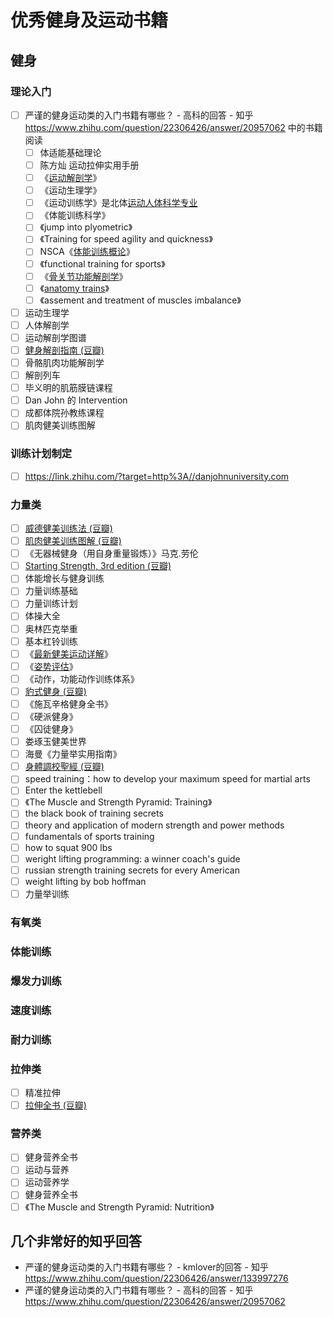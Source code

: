 # 优秀健身及运动书籍


<!--more-->

## 健身

### 理论入门

- [ ] 严谨的健身运动类的入门书籍有哪些？ - 高科的回答 - 知乎
https://www.zhihu.com/question/22306426/answer/20957062 中的书籍阅读
	- [ ] 体适能基础理论
	- [ ] 陈方灿 运动拉伸实用手册
	- [ ] 《[运动解剖学](https://zhida.zhihu.com/search?content_id=3578912&content_type=Answer&match_order=1&q=%E8%BF%90%E5%8A%A8%E8%A7%A3%E5%89%96%E5%AD%A6&zhida_source=entity)》
	- [ ] 《运动生理学》
	- [ ] 《运动训练学》是北体[运动人体科学专业](https://zhida.zhihu.com/search?content_id=3578912&content_type=Answer&match_order=1&q=%E8%BF%90%E5%8A%A8%E4%BA%BA%E4%BD%93%E7%A7%91%E5%AD%A6%E4%B8%93%E4%B8%9A&zhida_source=entity)
	- [ ] 《体能训练科学》
	- [ ] 《jump into plyometric》
	- [ ] 《Training for speed agility and quickness》
	- [ ]   NSCA《[体能训练概论](https://zhida.zhihu.com/search?content_id=3578912&content_type=Answer&match_order=1&q=%E4%BD%93%E8%83%BD%E8%AE%AD%E7%BB%83%E6%A6%82%E8%AE%BA&zhida_source=entity)》
	- [ ] 《functional training for sports》
	- [ ] 《[骨关节功能解剖学](https://zhida.zhihu.com/search?content_id=3578912&content_type=Answer&match_order=1&q=%E9%AA%A8%E5%85%B3%E8%8A%82%E5%8A%9F%E8%83%BD%E8%A7%A3%E5%89%96&zhida_source=entity)》
	- [ ] 《[anatomy trains](https://zhida.zhihu.com/search?content_id=3578912&content_type=Answer&match_order=1&q=anatomy+trains&zhida_source=entity)》
	- [ ] 《assement and treatment of muscles imbalance》
- [ ] 运动生理学
- [ ] 人体解剖学
- [ ] 运动解剖学图谱
- [ ] [健身解剖指南 (豆瓣)](https://book.douban.com/subject/2985774/)
- [ ] 骨骼肌肉功能解剖学
- [ ] 解剖列车
- [ ] 毕义明的肌筋膜链课程
- [ ] Dan John 的 Intervention
- [ ] 成都体院孙教练课程
- [ ] 肌肉健美训练图解

### 训练计划制定

- [ ] https://link.zhihu.com/?target=http%3A//danjohnuniversity.com

### 力量类

- [ ] [威德健美训练法 (豆瓣)](https://book.douban.com/subject/3828119/)
- [ ] [肌肉健美训练图解 (豆瓣)](https://book.douban.com/subject/1326023/)
- [ ] 《无器械健身（用自身重量锻炼）》马克.劳伦
- [ ] [Starting Strength, 3rd edition (豆瓣)](https://book.douban.com/subject/25976041/)
- [ ] 体能增长与健身训练
- [ ] 力量训练基础
- [ ] 力量训练计划
- [ ] 体操大全
- [ ] 奥林匹克举重
- [ ] 基本杠铃训练
- [ ] 《[最新健美运动详解](https://zhida.zhihu.com/search?content_id=47127581&content_type=Answer&match_order=1&q=%E6%9C%80%E6%96%B0%E5%81%A5%E7%BE%8E%E8%BF%90%E5%8A%A8%E8%AF%A6%E8%A7%A3&zhida_source=entity)》
- [ ] 《[姿势评估](https://zhida.zhihu.com/search?content_id=47127581&content_type=Answer&match_order=1&q=%E5%A7%BF%E5%8A%BF%E8%AF%84%E4%BC%B0&zhida_source=entity)》
- [ ] 《动作，功能动作训练体系》
- [ ] [豹式健身 (豆瓣)](https://book.douban.com/subject/27171491/)
- [ ] 《施瓦辛格健身全书》
- [ ] 《硬派健身》
- [ ] 《囚徒健身》
- [ ] 娄琢玉健美世界
- [ ] 海曼《力量举实用指南》
- [ ] [身體調校聖經 (豆瓣)](https://book.douban.com/subject/11445486/)
- [ ] speed training：how to develop your maximum speed for martial arts
- [ ] Enter the kettlebell
- [ ] 《The Muscle and Strength Pyramid: Training》
- [ ] the black book of training secrets
- [ ] theory and application of modern strength and power methods
- [ ] fundamentals of sports training
- [ ] how to squat 900 lbs
- [ ] weright lifting programming: a winner coach's guide
- [ ] russian strength training secrets for every American
- [ ] weight lifting by bob hoffman
- [ ] 力量举训练

### 有氧类

### 体能训练

### 爆发力训练

### 速度训练

### 耐力训练

### 拉伸类

- [ ] 精准拉伸
- [ ] [拉伸全书 (豆瓣)](https://book.douban.com/subject/26429379/)

### 营养类

- [ ] 健身营养全书
- [ ] 运动与营养
- [ ] 运动营养学
- [ ] 健身营养全书
- [ ] 《The Muscle and Strength Pyramid: Nutrition》

## 几个非常好的知乎回答

- 严谨的健身运动类的入门书籍有哪些？ - kmlover的回答 - 知乎
https://www.zhihu.com/question/22306426/answer/133997276
- 严谨的健身运动类的入门书籍有哪些？ - 高科的回答 - 知乎
https://www.zhihu.com/question/22306426/answer/20957062

